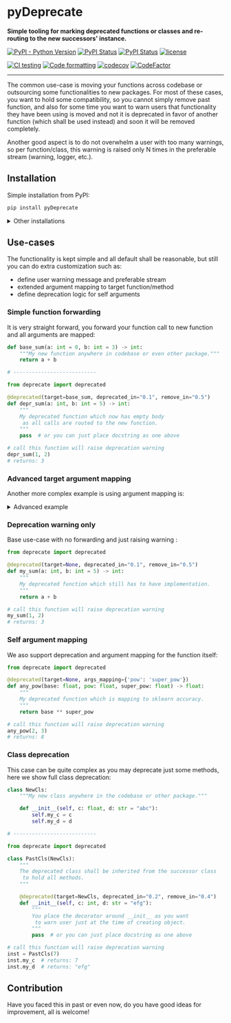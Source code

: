 # pyDeprecate

**Simple tooling for marking deprecated functions or classes and re-routing to the new successors' instance.**

[![PyPI - Python Version](https://img.shields.io/pypi/pyversions/pyDeprecate)](https://pypi.org/project/pyDeprecate/)
[![PyPI Status](https://badge.fury.io/py/pyDeprecate.svg)](https://badge.fury.io/py/pyDeprecate)
[![PyPI Status](https://pepy.tech/badge/pyDeprecate)](https://pepy.tech/project/pyDeprecate)
[![license](https://img.shields.io/badge/License-Apache%202.0-blue.svg)](https://github.com/Borda/pyDeprecate/blob/master/LICENSE)

[![CI testing](https://github.com/Borda/pyDeprecate/actions/workflows/ci_testing.yml/badge.svg?branch=main&event=push)](https://github.com/Borda/pyDeprecate/actions/workflows/ci_testing.yml)
[![Code formatting](https://github.com/Borda/pyDeprecate/actions/workflows/code-format.yml/badge.svg?branch=main&event=push)](https://github.com/Borda/pyDeprecate/actions/workflows/code-format.yml)
[![codecov](https://codecov.io/gh/Borda/pyDeprecate/branch/main/graph/badge.svg?token=BG7RQ86UJA)](https://codecov.io/gh/Borda/pyDeprecate)
[![CodeFactor](https://www.codefactor.io/repository/github/borda/pydeprecate/badge)](https://www.codefactor.io/repository/github/borda/pydeprecate)

<!--
[![Language grade: Python](https://img.shields.io/lgtm/grade/python/g/Borda/pyDeprecate.svg?logo=lgtm&logoWidth=18)](https://lgtm.com/projects/g/Borda/pyDeprecate/context:python)
-->

---

The common use-case is moving your functions across codebase or outsourcing some functionalities to new packages.
For most of these cases, you want to hold some compatibility, so you cannot simply remove past function, and also for some time you want to warn users that functionality they have been using is moved and not it is deprecated in favor of another function (which shall be used instead) and soon it will be removed completely.

Another good aspect is to do not overwhelm a user with too many warnings, so per function/class, this warning is raised only N times in the preferable stream (warning, logger, etc.).

## Installation

Simple installation from PyPI:
```bash
pip install pyDeprecate
```

<details>
  <summary>Other installations</summary>

  Simply install with pip from source:
  ```bash
  pip install https://github.com/Borda/pyDeprecate/archive/main.zip
  ```

</details>

## Use-cases

The functionality is kept simple and all default shall be reasonable, but still you can do extra customization such as:

* define user warning message and preferable stream
* extended argument mapping to target function/method
* define deprecation logic for self arguments

### Simple function forwarding

It is very straight forward, you forward your function call to new function and all arguments are mapped:

```python
def base_sum(a: int = 0, b: int = 3) -> int:
    """My new function anywhere in codebase or even other package."""
    return a + b

# ---------------------------

from deprecate import deprecated

@deprecated(target=base_sum, deprecated_in="0.1", remove_in="0.5")
def depr_sum(a: int, b: int = 5) -> int:
    """
    My deprecated function which now has empty body
     as all calls are routed to the new function.
    """
    pass  # or you can just place docstring as one above

# call this function will raise deprecation warning
depr_sum(1, 2)
# returns: 3
```

### Advanced target argument mapping

Another more complex example is using argument mapping is:


<details>
  <summary>Advanced example</summary>

```python
import logging
from sklearn.metrics import accuracy_score
from deprecate import deprecated

@deprecated(
  # use standard sklearn accuracy implementation
  target=accuracy_score,
  # custom warning stream
  stream=logging.warning,
  # custom message template
  template_mgs="`%(source_name)s` was deprecated, use `%(target_path)s`",
  # as target args are different, define mapping
  args_mapping={'preds': 'y_pred', 'target': 'y_true', 'blabla': None}
)
def depr_accuracy(preds: list, target: list, blabla: float) -> float:
    """
    My deprecated function which is mapping to sklearn accuracy.
    """
    pass  # or you can just place docstring as one above

# call this function will raise deprecation warning:
# WARNING:root:`depr_accuracy` was deprecated, use `sklearn.metrics.accuracy_score`
depr_accuracy([1, 0, 1, 2], [0, 1, 1, 2], 1.23)
# returns: 0.5
```

</details>


### Deprecation warning only

Base use-case with no forwarding and just raising warning :

```python
from deprecate import deprecated

@deprecated(target=None, deprecated_in="0.1", remove_in="0.5")
def my_sum(a: int, b: int = 5) -> int:
    """
    My deprecated function which still has to have implementation.
    """
    return a + b

# call this function will raise deprecation warning
my_sum(1, 2)
# returns: 3
```

### Self argument mapping

We aso support deprecation and argument mapping for the function itself:

```python
from deprecate import deprecated

@deprecated(target=None, args_mapping={'pow': 'super_pow'})
def any_pow(base: float, pow: float, super_pow: float) -> float:
    """
    My deprecated function which is mapping to sklearn accuracy.
    """
    return base ** super_pow

# call this function will raise deprecation warning
any_pow(2, 3)
# returns: 8
```


### Class deprecation

This case can be quite complex as you may deprecate just some methods, here we show full class deprecation:

```python
class NewCls:
    """My new class anywhere in the codebase or other package."""

    def __init__(self, c: float, d: str = "abc"):
        self.my_c = c
        self.my_d = d

# ---------------------------

from deprecate import deprecated

class PastCls(NewCls):
    """
    The deprecated class shall be inherited from the successor class
     to hold all methods.
    """

    @deprecated(target=NewCls, deprecated_in="0.2", remove_in="0.4")
    def __init__(self, c: int, d: str = "efg"):
        """
        You place the decorator around __init__ as you want
         to warn user just at the time of creating object.
        """
        pass  # or you can just place docstring as one above

# call this function will raise deprecation warning
inst = PastCls(7)
inst.my_c  # returns: 7
inst.my_d  # returns: "efg"
```

## Contribution

Have you faced this in past or even now, do you have good ideas for improvement, all is welcome! 
